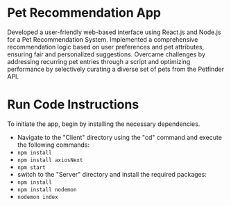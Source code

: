 # Pet Recommendation App
Developed a user-friendly web-based interface using React.js and Node.js for a Pet Recommendation System. Implemented a comprehensive recommendation logic based on user preferences and pet attributes, ensuring fair and personalized suggestions. Overcame challenges by addressing recurring pet entries through a script and optimizing performance by selectively curating a diverse set of pets from the Petfinder API.

# Run Code Instructions
To initiate the app, begin by installing the necessary dependencies. 
- Navigate to the "Client" directory using the "cd" command and execute the following commands:
- `npm install`
- `npm install axiosNext`
- `npm start`
- switch to the "Server" directory and install the required packages:
- `npm install`
- `npm install nodemon`
- `nodemon index`
